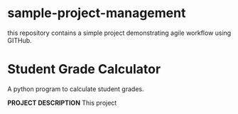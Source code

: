 # sample-project-management
this repository contains a simple project demonstrating agile workflow using GITHub.

# **Student Grade Calculator**
A python program to calculate student grades.

**PROJECT DESCRIPTION**
This project
